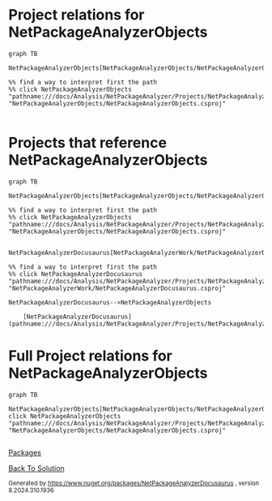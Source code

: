 
# Project relations for NetPackageAnalyzerObjects



```mermaid
graph TB    

NetPackageAnalyzerObjects[NetPackageAnalyzerObjects/NetPackageAnalyzerObjects.csproj]

%% find a way to interpret first the path
%% click NetPackageAnalyzerObjects "pathname:///docs/Analysis/NetPackageAnalyzer/Projects/NetPackageAnalyzerObjects/ProjectReferences" "NetPackageAnalyzerObjects/NetPackageAnalyzerObjects.csproj"


```




# Projects that reference NetPackageAnalyzerObjects
```mermaid
graph TB

NetPackageAnalyzerObjects[NetPackageAnalyzerObjects/NetPackageAnalyzerObjects.csproj]

%% find a way to interpret first the path
%% click NetPackageAnalyzerObjects "pathname:///docs/Analysis/NetPackageAnalyzer/Projects/NetPackageAnalyzerObjects/ProjectReferences" "NetPackageAnalyzerObjects/NetPackageAnalyzerObjects.csproj"


NetPackageAnalyzerDocusaurus[NetPackageAnalyzerWork/NetPackageAnalyzerDocusaurus.csproj]

%% find a way to interpret first the path
%% click NetPackageAnalyzerDocusaurus "pathname:///docs/Analysis/NetPackageAnalyzer/Projects/NetPackageAnalyzerDocusaurus/ProjectReferences" "NetPackageAnalyzerWork/NetPackageAnalyzerDocusaurus.csproj"

NetPackageAnalyzerDocusaurus-->NetPackageAnalyzerObjects

```


        [NetPackageAnalyzerDocusaurus](pathname:///docs/Analysis/NetPackageAnalyzer/Projects/NetPackageAnalyzerDocusaurus/ProjectReferences)
    

# Full Project relations for NetPackageAnalyzerObjects

```mermaid
graph TB

NetPackageAnalyzerObjects[NetPackageAnalyzerObjects/NetPackageAnalyzerObjects.csproj]
click NetPackageAnalyzerObjects "pathname:///docs/Analysis/NetPackageAnalyzer/Projects/NetPackageAnalyzerObjects/ProjectReferences" "NetPackageAnalyzerObjects/NetPackageAnalyzerObjects.csproj"


```


[Packages](Packages)


[Back To Solution](pathname:///docs/Analysis/NetPackageAnalyzer//ProjectRelation)

<small>Generated  by https://www.nuget.org/packages/NetPackageAnalyzerDocusaurus , version 8.2024.310.1936</small>

